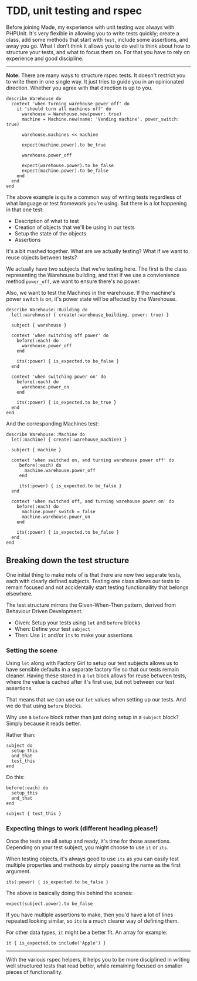 # TDD, unit testing and rspec

Before joining Made, my experience with unit testing was always with PHPUnit. It's very flexible in allowing you to write tests quickly; create a class, add some methods that start with `test`, include some assertions, and away you go. What I don't think it allows you to do well is think about how to structure your tests, and what to focus them on. For that you have to rely on experience and good discipline.

***

**Note:** There are many ways to structure rspec tests. It doesn't restrict you to write them in one single way. It just tries to guide you in an opinionated direction. Whether you agree with that direction is up to you.

```
describe Warehouse do
  context 'when turning warehouse power off' do
    it 'should turn all machines off' do
      warehouse = Warehouse.new(power: true)
      machine = Machine.new(name: 'Vending machine', power_switch: true)

      warehouse.machines << machine

      expect(machine.power).to be_true

      warehouse.power_off

      expect(warehouse.power).to be_false
      expect(machine.power).to be_false
    end
  end
end
```

The above example is quite a common way of writing tests regardless of what language or test framework you're using. But there is a lot happening in that one test:

 * Description of what to test
 * Creation of objects that we'll be using in our tests
 * Setup the state of the objects
 * Assertions

It's a bit mashed together. What are we actually testing? What if we want to reuse objects between tests?

We actually have two subjects that we're testing here. The first is the class representing the Warehouse building, and that if we use a convienience method `power_off`, we want to ensure there's no power.

Also, we want to test the Machines in the warehouse. If the machine's power switch is on, it's power state will be affected by the Warehouse.

```
describe Warehouse::Building do
  let(:warehouse) { create(:warehouse_building, power: true) }

  subject { warehouse }

  context 'when switching off power' do
    before(:each) do
      warehouse.power_off
    end

    its(:power) { is_expected.to be_false }
  end

  context 'when switching power on' do
    before(:each) do
      warehouse.power_on
    end

    its(:power) { is_expected.to be_true }
  end
end
```

And the corresponding Machines test:

```
describe Warehouse::Machine do
  let(:machine) { create(:warehouse_machine) }

  subject { machine }

  context 'when switched on, and turning warehouse power off' do
  	 before(:each) do
  	   machine.warehouse.power_off
  	 end

  	 its(:power) { is_expected.to be_false }
  end

  context 'when switched off, and turning warehouse power on' do
    before(:each) do
      machine.power_switch = false
      machine.warehouse.power_on
    end

    its(:power) { is_expected.to be_false }
  end
end
```

## Breaking down the test structure

One initial thing to make note of is that there are now two separate tests, each with clearly defined subjects. Testing one class allows our tests to remain focused and not accidentally start testing functionallity that belongs elsewhere.

The test structure mirrors the Given-When-Then pattern, derived from Behaviour Driven Development.

 * Given: Setup your tests using `let` and `before` blocks
 * When: Define your test `subject`
 * Then: Use `it` and/or `its` to make your assertions

### Setting the scene

Using `let` along with Factory Girl to setup our test subjects allows us to have sensible defaults in a separate factory file so that our tests remain cleaner. Having these stored in a `let` block allows for reuse between tests, where the value is cached after it's first use, but not between our test assertions.

That means that we can use our `let` values when setting up our tests. And we do that using `before` blocks.

Why use a `before` block rather than just doing setup in a `subject` block? Simply because it reads better.

Rather than:

```
subject do
  setup_this
  and_that
  test_this
end
```

Do this:

```
before(:each) do
  setup_this
  and_that
end

subject { test_this }
```

### Expecting things to work (different heading please!)

Once the tests are all setup and ready, it's time for those assertions. Depending on your test subject, you might choose to use `it` or `its`. 

When testing objects, it's always good to use `its` as you can easily test multiple properties and methods by simply passing the name as the first argument.

```
its(:power) { is_expected.to be_false }
```

The above is basically doing this behind the scenes:

```
expect(subject.power).to be_false
```

If you have multiple assertions to make, then you'd have a lot of lines repeated looking similar, so `its` is a much clearer way of defining them.

For other data types, `it` might be a better fit. An array for example:

```
it { is_expected.to include('Apple') }
```

***

With the various rspec helpers, it helps you to be more disciplined in writing well structured tests that read better, while remaining focused on smaller pieces of functionallity.
